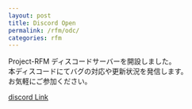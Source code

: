 ```yaml
---
layout: post
title: Discord Open
permalink: /rfm/odc/
categories: rfm
---
```


Project-RFM ディスコードサーバーを開設しました。   
本ディスコードにてバグの対応や更新状況を発信します。     
お気軽にご参加ください。    

[discord Link](https://discord.gg/u83RTRm)<br/>
